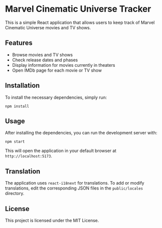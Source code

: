 # Marvel Cinematic Universe Tracker

This is a simple React application that allows users to keep track of Marvel Cinematic Universe movies and TV shows.

## Features

- Browse movies and TV shows
- Check release dates and phases
- Display information for movies currently in theaters
- Open IMDb page for each movie or TV show

## Installation

To install the necessary dependencies, simply run:

```
npm install
```

## Usage

After installing the dependencies, you can run the development server with:

```
npm start
```

This will open the application in your default browser at `http://localhost:5173`.

## Translation

The application uses `react-i18next` for translations. To add or modify translations, edit the corresponding JSON files in the `public/locales` directory.

## License

This project is licensed under the MIT License.

